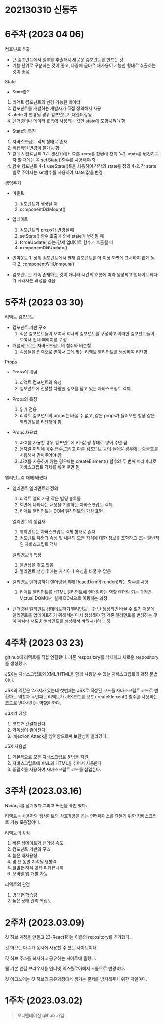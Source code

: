 # 202130310 신동주
# 6주차 (2023 04 06)

컴포넌트 추출
  - 큰 컴포넌트에서 일부를 추출해서 새로운 컴포넌트를 만드는 것
  - 기능 단위로 구분하는 것이 좋고, 나중에 곧바로 재사용이 가능한 형태로 추출하는 것이 좋음
 
State
  - State란?
   1. 리액트 컴포넌트의 변경 가능한 데이터
   2. 컴포넌트를 개발하는 개발자가 직접 정의해서 사용
   3.  atete 가 변경될 경우 컴포넌트가 재렌더링됨
   4.  렌더링이나 데이터 흐름에 사용되는 값만 state에 포함시켜야 함

  - State의 특징
   1. 자바스크립트 객체 형태로 존재
   2. 직접적인 변경이 불가능 함
   3. 클래스 컴포넌트
     3-1. 생성자에서 모든 state를 한번에 정의
     3-2. state를 변경하고자 할 때에는 꼭 set State()함수를 사용해야 함
   4. 함수 컴포넌트
     4-1. useState()훅을 사용하여 각각의 state를 정의
     4-2. 각 state별로 주어지는 set함수를 사용하여 state 값을 변경

생명주기
   - 마운트
     1. 컴포넌트가 생성될 떼
     2. componentDidMount()

   - 업데이트
     1. 컴포넌트의 props가 변경될 때
     2. setState() 함수 호출에 의해 state가 변경될 때
     3. forceUpdate()라는 강제 업데이트 함수가 호출될 때
     4. componentDidUpdate()
   
   -  언마운트
     1. 상위 컴포넌트에서 현재 컴포넌트를 더 이상 화면에 표시하지 않게 될 때
     2. componentWillUnmount()
   
   - 컴포넌트는 계속 존재하는 것이 아니라 시간의 흐름에 따라 생성되고 업데이트되다가 사라지는 과정을 겪음
    


# 5주차 (2023 03 30)

리액트 컴포넌트
- 컴포넌트 기반 구조
   1. 작은 컴포넌트들이 모여서 하나의 컴포넌트를 구성하고 이러한 컴포넌트들이 모여서 전체 페이지를 구성
- 개념적으로는 자바스크립트의 함수와 비슷함
   1. 속성들을 입력으로 받아서 그에 맞는 리액트 엘리먼트를 생성하여 리턴함

Props
 - Props의 개념
   1. 리액트 컴포넌트의 속성
   2. 컴포넌트에 전달할 다양한 정보를 담고 있는 자바스크립트 객체
   
 - Props의 특징
   1. 읽기 전용
   2. 리액트 컴포넌트의 props는 바꿀 수 없고, 같은 props가 들어오면 항상 같은 엘리먼트를 리턴해야 함
   
 - Props 사용법
   1. JSX를 사용할 경우 컴포넌트에 키-값 쌍 형태로 넣어 주면 됨
   2. 문자열 이외에 정수,변수,그리고 다른 컴포넌트 등이 들어갈 경우에는 중괄호를 사용해서 감싸주어야 함
   3. JSX를 사용하지 않는 경우에는 createElement() 함수의 두 번째 파라미터로 자바스크립트 객체를 넣어 주면 됨

엘리먼트에 대해 배웠다
- 엘리먼트
   엘리먼트의 정의
   1. 리액트 앱의 가장 작은 빌딩 블록들
   2. 화면에 나타나는 내용을 기술하는 자바스크립트 객체
   3. 리액트 엘리먼트는 DOM 엘리먼트의 가상 표현

  엘리먼트의 생김새
   1. 엘리먼트는 자바스크립트 객체 형태로 존재
   2. 컴포넌트 유형과 속성 및 내부의 모든 자식에 대한 정보를 포함하고 있는 일반적인 자바스크립트 객체

  엘리먼트의 특징
   1. 불변성을 갖고 있음
   2. 엘리먼트 생성 후에는 자식이나 속성을 바꿀 수 없음

- 엘리먼트 렌더링하기
   렌더링을 위해 ReactDom의 render()라는 함수를 사용
    1. 리액트 엘리먼트를 HTML 엘리먼트에 렌더링하는 역할
   렌더링 되는 과정은 Victual DOM에서 실제 DOM으로 이동하는 과정
- 렌더링된 엘리먼트 업데이트하기
    엘리먼트는 한 번 생성되면 바꿀 수 없기 때문에 엘리먼트를 업데이트하기 위해서는 다시 생성해야 함
    기존 엘리먼트를 변경하는 것이 아니라 새로운 엘리먼트를 생성해서 바꿔치기하는 것


# 4주차 (2023 03 23)

git hub에 리액트를 직접 연결했다.
기존  respository를 삭제하고 새로운 respository를 생성했다.

JSX는 자바스크립트와 XML/HTML을 함께 사용할 수 있는 자바스크립트의 확장 문법이다.

JSX의 역할은 2가지가 있는데 첫번째는 JSX로 작성된 코드를 자바스크립트 코드로 변환하는 역할과 두번째는 리액트가 JSX코드를 모드 createElement() 함수를 사용하는 코드로 변환시키는 역할을 한다.

JSX의 장점
  1. 코드가 간결해진다.
  2. 가독성이 좋아진다.
  3. Injection Attack을 방어함으로써 보안성이 올라갔다. 

JSX 사용법
  1. 기본적으로 모든 자바스크립트 문법을 지원
  2. 자바스크립트에 XML과 HTML을 섞어서 사용한다
  3. 중괄호를 사용하여 자바스크립트 코드를 삽입한다. 

# 3주차 (2023.03.16)

Node.js를 설치했다,그리고 버전을 확인 했다.

리액트는 사용자와 웹사이트의 상호작용을 돕는 인터페이스를 만들기 위한 자바스크립트 기능 모음집이다.

리액트의 장점
1. 빠른 업데이트와 렌더링 속도
2. 컴포넌트 기반의 구조
3. 높은 재사용성
4. 몇 년 동안 지속될 영향력
5. 활발한 지식 공유 $ 커뮤니티
6. 모바일 앱 개발 가능

리액트의 단점
1. 방대한 학습량
2. 높은 상태 관리 복잡도

# 2주차 (2023.03.09)

깃 허브 계정을 만들고  23-React1라는 이름의 repository를 추가했다.

깃 허브는 다수가 동시에 사용할 수 있는 사이트이다.

깃 허브 주소를 복사하고 공유하는 사이트에 올렸다.

웹 기본 연결 브라우저를 인터넷 익스플로어에서 크롬으로 변경했다.

깃 이그노어는 깃 허브의 공유과정에서 생기는 문제를 방지해주기 위한 파일이다.


# 1주차 (2023.03.02)
> 오리엔테이션
> github 가입
